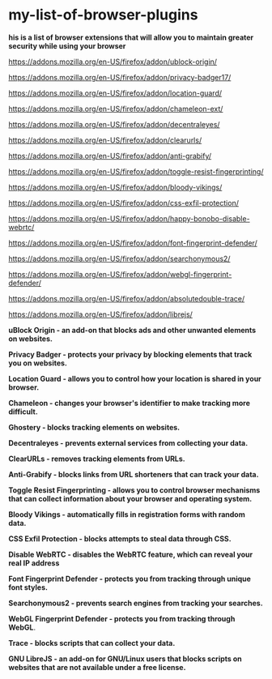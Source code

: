 # my-list-of-browser-plugins
**his is a list of browser extensions that will allow you to maintain greater security while using your browser**



https://addons.mozilla.org/en-US/firefox/addon/ublock-origin/


https://addons.mozilla.org/en-US/firefox/addon/privacy-badger17/


https://addons.mozilla.org/en-US/firefox/addon/location-guard/


https://addons.mozilla.org/en-US/firefox/addon/chameleon-ext/


https://addons.mozilla.org/en-US/firefox/addon/decentraleyes/


https://addons.mozilla.org/en-US/firefox/addon/clearurls/


https://addons.mozilla.org/en-US/firefox/addon/anti-grabify/


https://addons.mozilla.org/en-US/firefox/addon/toggle-resist-fingerprinting/


https://addons.mozilla.org/en-US/firefox/addon/bloody-vikings/


https://addons.mozilla.org/en-US/firefox/addon/css-exfil-protection/


https://addons.mozilla.org/en-US/firefox/addon/happy-bonobo-disable-webrtc/


https://addons.mozilla.org/en-US/firefox/addon/font-fingerprint-defender/


https://addons.mozilla.org/en-US/firefox/addon/searchonymous2/


https://addons.mozilla.org/en-US/firefox/addon/webgl-fingerprint-defender/


https://addons.mozilla.org/en-US/firefox/addon/absolutedouble-trace/


https://addons.mozilla.org/en-US/firefox/addon/librejs/

**uBlock Origin - an add-on that blocks ads and other unwanted elements on websites.**


**Privacy Badger - protects your privacy by blocking elements that track you on websites.**


**Location Guard - allows you to control how your location is shared in your browser.**


**Chameleon - changes your browser's identifier to make tracking more difficult.**


**Ghostery - blocks tracking elements on websites.**


**Decentraleyes - prevents external services from collecting your data.**


**ClearURLs - removes tracking elements from URLs.**


**Anti-Grabify - blocks links from URL shorteners that can track your data.**


**Toggle Resist Fingerprinting - allows you to control browser mechanisms that can collect information about your browser and operating system.**


**Bloody Vikings - automatically fills in registration forms with random data.**


**CSS Exfil Protection - blocks attempts to steal data through CSS.**


**Disable WebRTC - disables the WebRTC feature, which can reveal your real IP address**


**Font Fingerprint Defender - protects you from tracking through unique font styles.**


**Searchonymous2 - prevents search engines from tracking your searches.**


**WebGL Fingerprint Defender - protects you from tracking through WebGL**.


**Trace - blocks scripts that can collect your data.**


**GNU LibreJS - an add-on for GNU/Linux users that blocks scripts on websites that are not available under a free license.**

